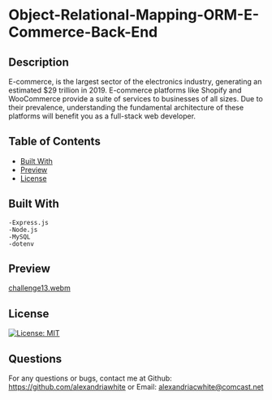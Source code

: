 # Object-Relational-Mapping-ORM-E-Commerce-Back-End

## Description  
E-commerce, is the largest sector of the electronics industry, generating an estimated $29 trillion in 2019. E-commerce platforms like Shopify and WooCommerce provide a suite of services to businesses of all sizes. Due to their prevalence, understanding the fundamental architecture of these platforms will benefit you as a full-stack web developer.

## Table of Contents
- [Built With](#built-with)
- [Preview](#preview)
- [License](#license)
    
## Built With
    -Express.js
    -Node.js
    -MySQL
    -dotenv

## Preview
[challenge13.webm](https://user-images.githubusercontent.com/114960634/214200018-b843a867-d336-4bc7-bec7-f3d1ff862fe0.webm)

## License
[![License: MIT](https://img.shields.io/badge/License-MIT-yellow.svg)](https://opensource.org/licenses/MIT)  

## Questions
For any questions or bugs, contact me at Github: https://github.com/alexandriawhite or Email: alexandriacwhite@comcast.net
